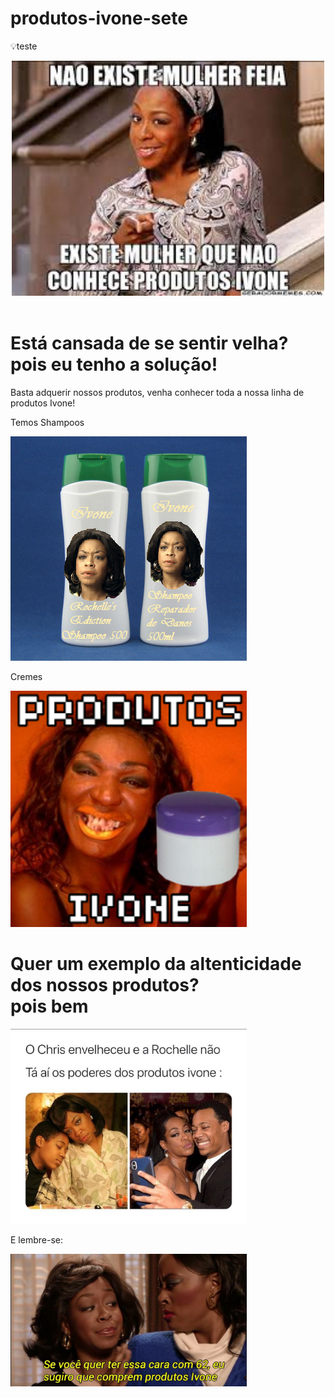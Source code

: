 # produtos-ivone-sete
:bulb:teste


<!doctype html>
<html>
 <head>
  <title> Produtos ivone </title>

  <link a href="estilo.css" rel="stylesheet" type="text/css"/>

 </head>
 <body>

  <header>
    <img src="slogan.jpeg" class="borda1" width="500px">
  </header>

   <h1> Está cansada de se sentir velha? pois eu tenho a solução! </h1>
   <p> Basta adquerir nossos produtos, venha conhecer toda a nossa linha de produtos Ivone! </p>
   <p> Temos Shampoos </p>

  <img src="shampoo.png" class="borda1"><br/>

   <p> Cremes </p>
  
  <img src="ftmlhr.png" class="borda2" width="378px">


  <h1> Quer um exemplo da altenticidade dos nossos produtos?<br/>
        pois bem </h1>

  <img src="meme.jpeg" class="borda3" width="378px">

  <p> E lembre-se: </p>

 <img src="jargao.jpg" class="borda1" width="378">

 </body>
</html>



